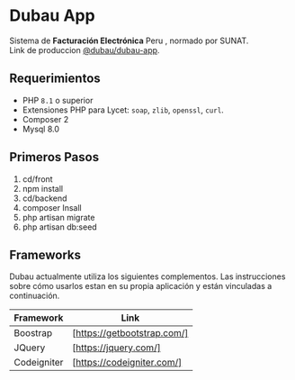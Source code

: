 # Dubau App
Sistema de **Facturación Electrónica** Peru , normado por SUNAT.   
Link de produccion [@dubau/dubau-app](http://dubaumetalindustria.com/dubau/).

## Requerimientos
- PHP `8.1` o superior
- Extensiones PHP para Lycet: `soap`, `zlib`, `openssl`, `curl`.
- Composer 2
- Mysql 8.0

## Primeros Pasos
1. cd/front
2. npm install
3. cd/backend
4. composer Insall
5. php artisan migrate
6. php artisan db:seed

## Frameworks 
Dubau actualmente utiliza los siguientes complementos.
Las instrucciones sobre cómo usarlos estan en su propia aplicación y están vinculadas a continuación.

| Framework | Link |
| ------ | ------ |
| Boostrap | [https://getbootstrap.com/] |
| JQuery | [https://jquery.com/] |
| Codeigniter | [https://codeigniter.com/] |
